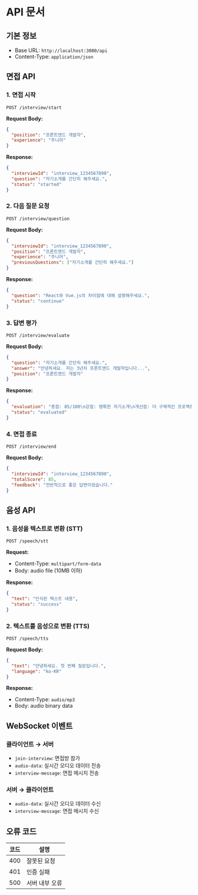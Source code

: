 # API 문서

## 기본 정보
- Base URL: `http://localhost:3000/api`
- Content-Type: `application/json`

## 면접 API

### 1. 면접 시작
```
POST /interview/start
```

**Request Body:**
```json
{
  "position": "프론트엔드 개발자",
  "experience": "주니어"
}
```

**Response:**
```json
{
  "interviewId": "interview_1234567890",
  "question": "자기소개를 간단히 해주세요.",
  "status": "started"
}
```

### 2. 다음 질문 요청
```
POST /interview/question
```

**Request Body:**
```json
{
  "interviewId": "interview_1234567890",
  "position": "프론트엔드 개발자",
  "experience": "주니어",
  "previousQuestions": ["자기소개를 간단히 해주세요."]
}
```

**Response:**
```json
{
  "question": "React와 Vue.js의 차이점에 대해 설명해주세요.",
  "status": "continue"
}
```

### 3. 답변 평가
```
POST /interview/evaluate
```

**Request Body:**
```json
{
  "question": "자기소개를 간단히 해주세요.",
  "answer": "안녕하세요. 저는 3년차 프론트엔드 개발자입니다...",
  "position": "프론트엔드 개발자"
}
```

**Response:**
```json
{
  "evaluation": "총점: 85/100\n강점: 명확한 자기소개\n개선점: 더 구체적인 프로젝트 예시",
  "status": "evaluated"
}
```

### 4. 면접 종료
```
POST /interview/end
```

**Request Body:**
```json
{
  "interviewId": "interview_1234567890",
  "totalScore": 85,
  "feedback": "전반적으로 좋은 답변이었습니다."
}
```

## 음성 API

### 1. 음성을 텍스트로 변환 (STT)
```
POST /speech/stt
```

**Request:**
- Content-Type: `multipart/form-data`
- Body: audio file (10MB 이하)

**Response:**
```json
{
  "text": "인식된 텍스트 내용",
  "status": "success"
}
```

### 2. 텍스트를 음성으로 변환 (TTS)
```
POST /speech/tts
```

**Request Body:**
```json
{
  "text": "안녕하세요. 첫 번째 질문입니다.",
  "language": "ko-KR"
}
```

**Response:**
- Content-Type: `audio/mp3`
- Body: audio binary data

## WebSocket 이벤트

### 클라이언트 → 서버
- `join-interview`: 면접방 참가
- `audio-data`: 실시간 오디오 데이터 전송
- `interview-message`: 면접 메시지 전송

### 서버 → 클라이언트  
- `audio-data`: 실시간 오디오 데이터 수신
- `interview-message`: 면접 메시지 수신

## 오류 코드

| 코드 | 설명 |
|------|------|
| 400 | 잘못된 요청 |
| 401 | 인증 실패 |
| 500 | 서버 내부 오류 |
